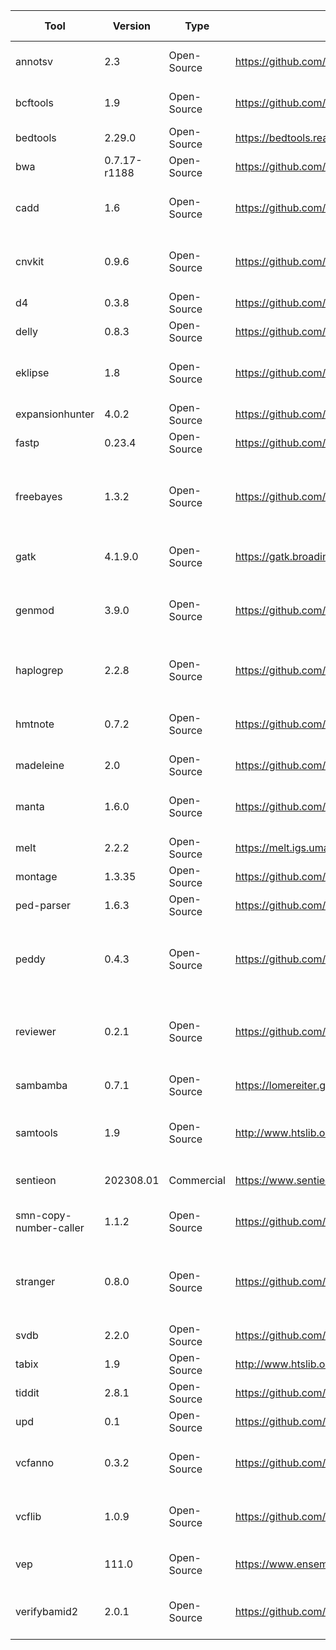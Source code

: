| Tool                   | Version      | Type        | URL                                                    | External contact                                       | Internal contact      | Short description                                                                         |
| ---------------------- | ------------ | ----------- | ------------------------------------------------------ | ------------------------------------------------------ | --------------------- | ----------------------------------------------------------------------------------------- |
| annotsv                | 2.3          | Open-Source | https://github.com/lgmgeo/AnnotSV                      | https://github.com/lgmgeo/AnnotSV/issues               | Viktor Henmyr         | Annotation and Ranking of Structural variants                                             |
| bcftools               | 1.9          | Open-Source | https://github.com/samtools/bcftools                   | https://github.com/samtools/bcftools/issues            | Jakob Willforss       | Variant calling and manipulating files in VCF/BCF format                                  |
| bedtools               | 2.29.0       | Open-Source | https://bedtools.readthedocs.io                        | https://github.com/arq5x/bedtools2/issues              | Sailendra Pradhananga | Tools for genome arithmetic                                                               |
| bwa                    | 0.7.17-r1188 | Open-Source | https://github.com/lh3/bwa                             | https://github.com/lh3/bwa/issues                      | Markus Johansson      | Aligner for short reads                                                                   |
| cadd                   | 1.6          | Open-Source | https://github.com/kircherlab/CADD-scripts             | https://github.com/kircherlab/CADD-scripts/issues      | Jakob Willforss       | Score the deleteriousness of SNV and indels in human genome                               |
| cnvkit                 | 0.9.6        | Open-Source | https://github.com/etal/cnvkit                         | https://github.com/etal/cnvkit/issues                  | Ram Sai Nanduri       | Copy number variant detection from targeted DNA sequencing                                |
| d4                     | 0.3.8        | Open-Source | https://github.com/38/d4-format                        | https://github.com/38/d4-format                        | Jakob Willforss       | Calculate coverage in the D4 format                                                       |
| delly                  | 0.8.3        | Open-Source | https://github.com/dellytools/delly                    | https://github.com/dellytools/delly/issues             | Ryan Kennedy          |                                                                                           |
| eklipse                | 1.8          | Open-Source | https://github.com/dooguypapua/eKLIPse                 | https://github.com/dooguypapua/eKLIPse/issues          | Paul Piccinelli       | Detection and quantification of mitochondrial DNA deletions                               |
| expansionhunter        | 4.0.2        | Open-Source | https://github.com/Illumina/ExpansionHunter            | https://github.com/Illumina/ExpansionHunter/issues     | Paul Piccinelli       | Estimate repeat sizes                                                                     |
| fastp                  | 0.23.4       | Open-Source | https://github.com/OpenGene/fastp                      | https://github.com/OpenGene/fastp/issues               | Sailendra Pradhananga | FASTQ preprocessor                                                                        |
| freebayes              | 1.3.2        | Open-Source | https://github.com/freebayes/freebayes                 | https://github.com/freebayes/freebayes/issues          | Ram Sai Nanduri       | Bayesian haplotype-based genetic polymorphism discovery and genotyping                    |
| gatk                   | 4.1.9.0      | Open-Source | https://gatk.broadinstitute.org/hc/en-us               | https://github.com/broadinstitute/gatk/issues          | Viktor Henmyr         | Wide set of tools for genomic analysis                                                    |
| genmod                 | 3.9.0        | Open-Source | https://github.com/Clinical-Genomics/genmod            | https://github.com/Clinical-Genomics/genmod/issues     | Viktor Henmyr         | Annotate models of genetic inheritance patterns in variant files                          |
| haplogrep              | 2.2.8        | Open-Source | https://github.com/seppinho/haplogrep-cmd              | https://github.com/seppinho/haplogrep-cmd/issues       | Paul Piccinelli       | mtDNA haplogroup classification. Supporting rCRS and RSRS.                                |
| hmtnote                | 0.7.2        | Open-Source | https://github.com/robertopreste/HmtNote               | https://github.com/robertopreste/HmtNote/issues        | Paul Piccinelli       | Human mitochondrial variants annotation using HmtVar                                      |
| madeleine              | 2.0          | Open-Source | https://github.com/piratical/Madeline_2.0_PDE          | https://github.com/piratical/Madeline_2.0_PDE/issues   | Jakob Willforss       | Pedigree drawing program                                                                  |
| manta                  | 1.6.0        | Open-Source | https://github.com/Illumina/manta                      | https://github.com/Illumina/manta/issues               | Sailendra Pradhananga | Structural variant and indel caller for mapped sequencing data                            |
| melt                   | 2.2.2        | Open-Source | https://melt.igs.umaryland.edu                         | https://melt.igs.umaryland.edu                         | Viktor Henmyr         | Mobile element locator tool                                                               |
| montage                | 1.3.35       | Open-Source | https://github.com/CAG-CNV/MONTAGE                     | https://github.com/CAG-CNV/MONTAGE/issues              | Alexander Koc         | Mosaic CNV detection tool                                                                 |
| ped-parser             | 1.6.3        | Open-Source | https://github.com/moonso/ped_parser                   | https://github.com/moonso/ped_parser/issues            | Jakob Willforss       | Parse pedigree files                                                                      |
| peddy                  | 0.4.3        | Open-Source | https://github.com/brentp/peddy                        | https://github.com/brentp/peddy/issues                 | Jakob Willforss       | genotype :: ped correspondence check, ancestry check, sex check. directly, quickly on VCF |
| reviewer               | 0.2.1        | Open-Source | https://github.com/Illumina/REViewer                   | https://github.com/Illumina/REViewer/issues            | Paul Piccinelli       | Visualize alignments of reads in regions containing tandem repeats                        |
| sambamba               | 0.7.1        | Open-Source | https://lomereiter.github.io/sambamba/                 | https://github.com/biod/sambamba/issues                | Ram Sai Nanduri       | Tools for working with SAM/BAM data                                                       |
| samtools               | 1.9          | Open-Source | http://www.htslib.org/                                 | https://github.com/samtools/samtools/issues            | Markus Johansson      | Tools for manipulating next-generation sequencing data                                    |
| sentieon               | 202308.01    | Commercial  | https://www.sentieon.com/                              | https://www.sentieon.com/                              | Viktor Henmyr         | Suite of bioinformatics analysis tools                                                    |
| smn-copy-number-caller | 1.1.2        | Open-Source | https://github.com/Illumina/SMNCopyNumberCaller        | https://github.com/Illumina/SMNCopyNumberCaller/issues | Alexander Koc         | Copy number caller for SMN1 and SMN2                                                      |
| stranger               | 0.8.0        | Open-Source | https://github.com/Clinical-Genomics/stranger          | https://github.com/Clinical-Genomics/stranger/issues   | Paul Piccinelli       | Annotate outfiles from ExpansionHunter with the pathologic implications of the repeat     |
| svdb                   | 2.2.0        | Open-Source | https://github.com/J35P312/SVDB                        | https://github.com/J35P312/SVDB/issues                 | Alexander Koc         | Structural variant database software                                                      |
| tabix                  | 1.9          | Open-Source | http://www.htslib.org/doc/tabix.html                   |                                                        | Alexander Koc         |                                                                                           |
| tiddit                 | 2.8.1        | Open-Source | https://github.com/SciLifeLab/TIDDIT                   | https://github.com/SciLifeLab/TIDDIT/issues            | Jakob Willforss       | TIDDIT - structural variant calling                                                       |
| upd                    | 0.1          | Open-Source | https://github.com/bjhall/upd                          | https://github.com/bjhall/upd/issues                   | Viktor Henmyr         | Basic UPD caller                                                                          |
| vcfanno                | 0.3.2        | Open-Source | https://github.com/brentp/vcfanno                      | https://github.com/brentp/vcfanno/issues               | Sailendra Pradhananga | Annotate a VCF with other VCFs/BEDs/tabixed files                                         |
| vcflib                 | 1.0.9        | Open-Source | https://github.com/vcflib/vcflib                       | https://github.com/vcflib/vcflib/issues                | Alexander Koc         | Parse and manipulate VCF files with python and zig bindings                               |
| vep                    | 111.0        | Open-Source | https://www.ensembl.org/info/docs/tools/vep/index.html | https://github.com/Ensembl/ensembl-vep/issues          | Ram Sai Nanduri       | Predict functional effects of genomic variants                                            |
| verifybamid2           | 2.0.1        | Open-Source | https://github.com/Griffan/VerifyBamID                 | https://github.com/Griffan/VerifyBamID/issues          | Paul Piccinelli       | Detecting and estimating inter-sample DNA contamination                                 |
